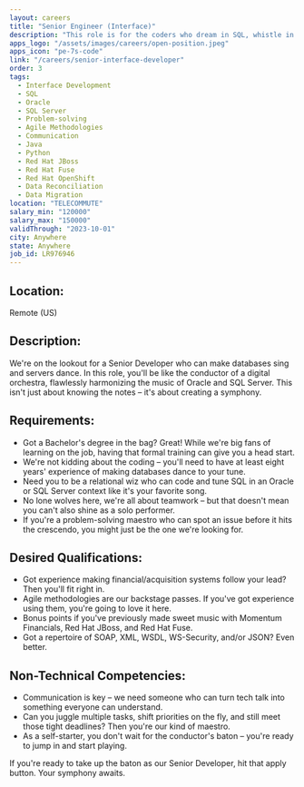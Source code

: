 ```yaml
---
layout: careers
title: "Senior Engineer (Interface)"
description: "This role is for the coders who dream in SQL, whistle in Python, and dance with Red Hat. You'll be making magic in our digital playground, fine-tuning the symphony of systems until it performs like a well-rehearsed orchestra."
apps_logo: "/assets/images/careers/open-position.jpeg"
apps_icon: "pe-7s-code"
link: "/careers/senior-interface-developer"
order: 3
tags:
  - Interface Development
  - SQL
  - Oracle
  - SQL Server
  - Problem-solving
  - Agile Methodologies
  - Communication
  - Java
  - Python
  - Red Hat JBoss
  - Red Hat Fuse
  - Red Hat OpenShift
  - Data Reconciliation
  - Data Migration
location: "TELECOMMUTE"
salary_min: "120000"
salary_max: "150000"
validThrough: "2023-10-01"
city: Anywhere
state: Anywhere
job_id: LR976946
---
```


## Location:

Remote (US)

## Description:

We're on the lookout for a Senior Developer who can make databases sing and servers dance. In this role, you'll be like the conductor of a digital orchestra, flawlessly harmonizing the music of Oracle and SQL Server. This isn't just about knowing the notes – it's about creating a symphony.

## Requirements:

- Got a Bachelor's degree in the bag? Great! While we're big fans of learning on the job, having that formal training can give you a head start.
- We're not kidding about the coding – you'll need to have at least eight years' experience of making databases dance to your tune.
- Need you to be a relational wiz who can code and tune SQL in an Oracle or SQL Server context like it's your favorite song.
- No lone wolves here, we're all about teamwork – but that doesn't mean you can't also shine as a solo performer.
- If you're a problem-solving maestro who can spot an issue before it hits the crescendo, you might just be the one we're looking for.

## Desired Qualifications:

- Got experience making financial/acquisition systems follow your lead? Then you'll fit right in.
- Agile methodologies are our backstage passes. If you've got experience using them, you're going to love it here.
- Bonus points if you've previously made sweet music with Momentum Financials, Red Hat JBoss, and Red Hat Fuse.
- Got a repertoire of SOAP, XML, WSDL, WS-Security, and/or JSON? Even better.

## Non-Technical Competencies:

- Communication is key – we need someone who can turn tech talk into something everyone can understand.
- Can you juggle multiple tasks, shift priorities on the fly, and still meet those tight deadlines? Then you're our kind of maestro.
- As a self-starter, you don't wait for the conductor's baton – you're ready to jump in and start playing.

If you're ready to take up the baton as our Senior Developer, hit that apply button. Your symphony awaits.

